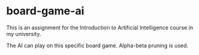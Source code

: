 # board-game-ai

This is an assignment for the Introduction to Artificial Intelligence course in my university.

The AI can play on this specific board game. Alpha-beta pruning is used.
